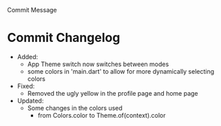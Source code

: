 Commit Message

# Commit Changelog
- Added:
    - App Theme switch now switches between modes
    - some colors in 'main.dart' to allow for more dynamically selecting colors
- Fixed:
    - Removed the ugly yellow in the profile page and home page
- Updated:
    - Some changes in the colors used
        - from Colors.color to Theme.of(context).color
